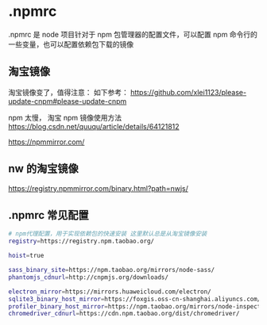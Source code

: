 # .npmrc

.npmrc 是 node 项目针对于 npm 包管理器的配置文件，可以配置 npm 命令行的一些变量，也可以配置依赖包下载的镜像

## 淘宝镜像

淘宝镜像变了，值得注意：
如下参考：
https://github.com/xlei1123/please-update-cnpm#please-update-cnpm

npm 太慢， 淘宝 npm 镜像使用方法
https://blog.csdn.net/quuqu/article/details/64121812

https://npmmirror.com/

## nw 的淘宝镜像

https://registry.npmmirror.com/binary.html?path=nwjs/

## .npmrc 常见配置

```bash
# npm代理配置，用于实现依赖包的快速安装 这里默认总是从淘宝镜像安装
registry=https://registry.npm.taobao.org/

hoist=true

sass_binary_site=https://npm.taobao.org/mirrors/node-sass/
phantomjs_cdnurl=http://cnpmjs.org/downloads/

electron_mirror=https://mirrors.huaweicloud.com/electron/
sqlite3_binary_host_mirror=https://foxgis.oss-cn-shanghai.aliyuncs.com/
profiler_binary_host_mirror=https://npm.taobao.org/mirrors/node-inspector/
chromedriver_cdnurl=https://cdn.npm.taobao.org/dist/chromedriver/
```
